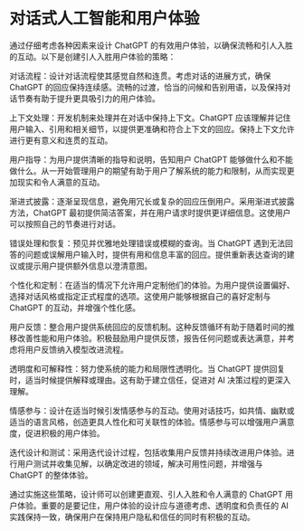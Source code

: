 



# 对话式人工智能和用户体验



通过仔细考虑各种因素来设计 ChatGPT 的有效用户体验，以确保流畅和引人入胜的互动。以下是创建引人入胜用户体验的策略：

对话流程：设计对话流程使其感觉自然和连贯。考虑对话的进展方式，确保 ChatGPT 的回应保持连续感。流畅的过渡，恰当的问候和告别用语，以及保持对话节奏有助于提升更具吸引力的用户体验。

上下文处理：开发机制来处理并在对话中保持上下文。ChatGPT 应该理解并记住用户输入、引用和相关细节，以提供更准确和符合上下文的回应。保持上下文允许进行更有意义和连贯的互动。

用户指导：为用户提供清晰的指导和说明，告知用户 ChatGPT 能够做什么和不能做什么。从一开始管理用户的期望有助于用户了解系统的能力和限制，从而实现更加现实和令人满意的互动。

渐进式披露：逐渐呈现信息，避免用冗长或复杂的回应压倒用户。采用渐进式披露方法，ChatGPT 最初提供简洁答案，并在用户请求时提供更详细信息。这使用户可以按照自己的节奏进行对话。

错误处理和恢复：预见并优雅地处理错误或模糊的查询。当 ChatGPT 遇到无法回答的问题或误解用户输入时，提供有用和信息丰富的回应。提供重新表达查询的建议或提示用户提供额外信息以澄清意图。

个性化和定制：在适当的情况下允许用户定制他们的体验。为用户提供设置偏好、选择对话风格或指定正式程度的选项。这使用户能够根据自己的喜好定制与 ChatGPT 的互动，并增强个性化感。

用户反馈：整合用户提供系统回应的反馈机制。这种反馈循环有助于随着时间的推移改善性能和用户体验。积极鼓励用户提供反馈，报告任何问题或表达满意，并考虑将用户反馈纳入模型改进流程。

透明度和可解释性：努力使系统的能力和局限性透明化。当 ChatGPT 提供回复时，适当时候提供解释或理由。这有助于建立信任，促进对 AI 决策过程的更深入理解。

情感参与：设计在适当时候引发情感参与的互动。使用对话技巧，如共情、幽默或适当的语言风格，创造更具人性化和可关联性的体验。情感参与可以增强用户满意度，促进积极的用户体验。

迭代设计和测试：采用迭代设计过程，包括收集用户反馈并持续改进用户体验。进行用户测试并收集见解，以确定改进的领域，解决可用性问题，并增强与 ChatGPT 的整体体验。

通过实施这些策略，设计师可以创建更直观、引人入胜和令人满意的 ChatGPT 用户体验。重要的是要记住，用户体验的设计应与道德考虑、透明度和负责任的 AI 实践保持一致，确保用户在保持用户隐私和信任的同时有积极的互动。
